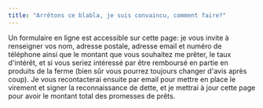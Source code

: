 ```yaml
---
title: "Arrêtons ce blabla, je suis convaincu, comment faire?"
---
```


Un formulaire en ligne est accessible sur cette page: je vous invite à
renseigner vos nom, adresse postale, adresse email et numéro de téléphone ainsi
que le montant que vous souhaitez me prêter, le taux d'intérêt, et si vous
seriez intéressé par être remboursé en partie en produits de la ferme (bien sûr
vous pourrez toujours changer d'avis après coup). Je vous recontacterai ensuite
par email pour mettre en place le virement et signer la reconnaissance de
dette, et je mettrai à jour cette page pour avoir le montant total des
promesses de prêts.
